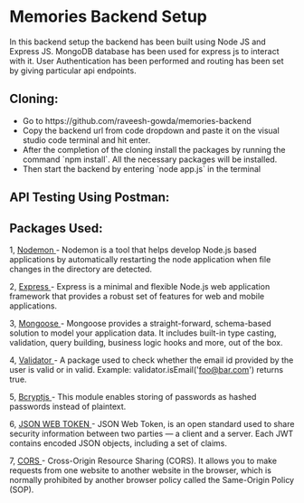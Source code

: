 # Memories Backend Setup

In this backend setup the backend has been built using Node JS and Express JS. MongoDB database has been used for express js to interact with it. User Authentication has been performed and routing has been set by giving particular api endpoints.

## Cloning:
<ul>
  <li>Go to https://github.com/raveesh-gowda/memories-backend</li>
  <li>Copy the backend url from code dropdown and paste it on the visual studio code terminal and hit enter.</li>
  <li>After the completion of the cloning install the packages by running the command `npm install`. All the necessary packages will be installed.</li>
  <li>Then start the backend by entering `node app.js` in the terminal</li>
</ul>

## API Testing Using Postman:



## Packages Used:

1, <a href="https://nodemon.io/" target="_blank"> Nodemon </a> - Nodemon is a tool that helps develop Node.js based applications by automatically restarting the node application when file changes in the directory are detected.

2, <a href="https://expressjs.com/" target="_blank"> Express </a> - Express is a minimal and flexible Node.js web application framework that provides a robust set of features for web and mobile applications.

3, <a href="https://mongoosejs.com/" target="_blank"> Mongoose </a> - Mongoose provides a straight-forward, schema-based solution to model your application data. It includes built-in type casting, validation, query building, business logic hooks and more, out of the box.

4, <a href="https://www.npmjs.com/package/validator" target="_blank"> Validator </a> - A package used to check whether the email id provided by the user is valid or in valid. Example: validator.isEmail('foo@bar.com') returns true.

5, <a href="https://www.npmjs.com/package/bcryptjs" target="_blank"> Bcryptjs </a> - This module enables storing of passwords as hashed passwords instead of plaintext.

6, <a href="https://www.npmjs.com/package/jsonwebtoken" target="_blank"> JSON WEB TOKEN </a> - JSON Web Token, is an open standard used to share security information between two parties — a client and a server. Each JWT contains encoded JSON objects, including a set of claims.

7, <a href="https://www.npmjs.com/package/jsonwebtoken" target="_blank"> CORS </a> - Cross-Origin Resource Sharing (CORS). It allows you to make requests from one website to another website in the browser, which is normally prohibited by another browser policy called the Same-Origin Policy (SOP).
